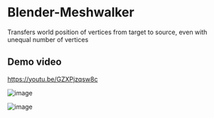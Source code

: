 # Blender-Meshwalker
Transfers world position of vertices from target to source, even with unequal number of vertices
## Demo video
https://youtu.be/GZXPjzqsw8c 


![image](https://github.com/user-attachments/assets/d6d1faef-41b2-406d-8d5c-6bc044df2881)

![image](https://github.com/user-attachments/assets/f037c7af-0997-43bc-8217-6e7a38087d20)
